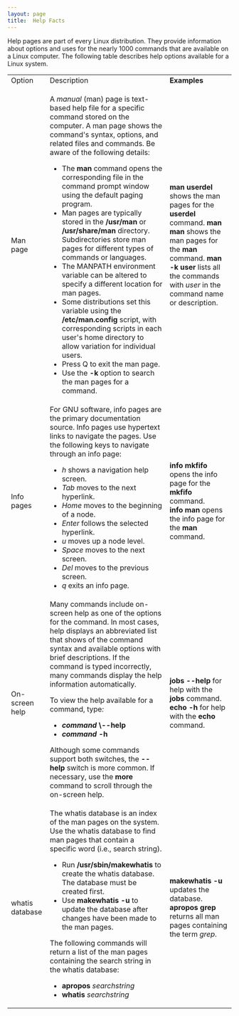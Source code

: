 ```yaml
---
layout: page
title:  Help Facts
---
```


Help pages are part of every Linux distribution. They provide information
about options and uses for the nearly 1000 commands that are available on a
Linux computer. The following table describes help options available for a
Linux system.

<table>

<tr> <td>Option</td> <td>Description</td> <td><b>Examples</b></td>

</tr>

<tr> <td>Man page</td> <td>

A <i>manual</i> (man) page is text-based help file for a specific command
stored on the computer. A man page shows the command's syntax, options, and
related files and commands. Be aware of the following details:

<ul>

<li>The <b>man</b> command opens the corresponding file in the command prompt
window using the default paging program.

</li>

<li>Man pages are typically stored in the<b> /usr/man</b> or
<b>/usr/share/man</b> directory. Subdirectories store man pages for different
types of commands or languages.

</li>

<li>The MANPATH environment variable can be altered to specify a different
location for man pages.

</li>

<li>Some distributions set this variable using the <b>/etc/man.config</b>
script, with corresponding scripts in each user's home directory to allow
variation for individual users.

</li>

<li>Press Q to exit the man page.

</li>

<li>Use the <b>-k</b> option to search the man pages for a command.

</li>

</ul> </td> <td><b>man userdel</b> shows the man pages for the <b>userdel</b>
command.  
<b>man man</b> shows the man pages for the <b>man</b> command.  
<b>man -k user</b> lists all the commands with <i>user</i> in the command name
or description.</td>

</tr>

<tr> <td>Info pages</td> <td>For GNU software, info pages are the primary
documentation source. Info pages use hypertext links to navigate the pages.
Use the following keys to navigate through an info page:

<ul>

<li><i>h</i> shows a navigation help screen.

</li>

<li><i>Tab</i> moves to the next hyperlink.

</li>

<li><i>Home</i> moves to the beginning of a node.

</li>

<li><i>Enter</i> follows the selected hyperlink.

</li>

<li><i>u</i> moves up a node level.

</li>

<li><i>Space</i> moves to the next screen.

</li>

<li><i>Del</i> moves to the previous screen.

</li>

<li><i>q</i> exits an info page.

</li>

</ul> </td> <td>

<b>info mkfifo</b> opens the info page for the <b>mkfifo</b> command.  
<b>info man</b> opens the info page for the <b>man</b> command.

</td>

</tr>

<tr> <td>On-screen help</td> <td>Many commands include on-screen help as one
of the options for the command. In most cases, help displays an abbreviated
list that shows of the command syntax and available options with brief
descriptions. If the command is typed incorrectly, many commands display the
help information automatically.

To view the help available for a command, type<i>:</i>

<ul>

<li><i><b>command</b></i><b> \--help</b>

</li>

<li><b><i>command</i></b> <b>-h</b>

</li>

</ul>

Although some commands support both switches, the <b>\--help</b> switch is
more common. If necessary, use the <b>more</b> command to scroll through the
on-screen help.

</td> <td>

<b>jobs --help</b> for help with the <b>jobs</b> command.  
<b>echo -h</b> for help with the <b>echo</b> command.

</td>

</tr>

<tr> <td>whatis database</td> <td> The whatis database is an index of the man
pages on the system. Use the whatis database to find man pages that contain a
specific word (i.e., search string).

<ul>

<li>Run<b> /usr/sbin/makewhatis</b> to create the whatis database. The
database must be created first.

</li>

<li>Use <b>makewhatis -u </b>to update the database after changes have been
made to the man pages.

</li>

</ul>

The following commands will return a list of the man pages containing the
search string in the whatis database:

<ul>

<li><b>apropos</b> <i>searchstring</i>

</li>

<li><b>whatis</b> <i>searchstring</i>

</li>

</ul> </td> <td><b>makewhatis -u</b> updates the database.  
<b>apropos</b> <b>grep </b>returns all man pages containing the term <i>
grep</i>.</td>

</tr> </table>

